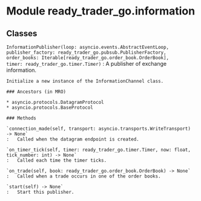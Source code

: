 Module ready_trader_go.information
==================================

Classes
-------

`InformationPublisher(loop: asyncio.events.AbstractEventLoop, publisher_factory: ready_trader_go.pubsub.PublisherFactory, order_books: Iterable[ready_trader_go.order_book.OrderBook], timer: ready_trader_go.timer.Timer)`
:   A publisher of exchange information.
    
    Initialize a new instance of the InformationChannel class.

    ### Ancestors (in MRO)

    * asyncio.protocols.DatagramProtocol
    * asyncio.protocols.BaseProtocol

    ### Methods

    `connection_made(self, transport: asyncio.transports.WriteTransport) ‑> None`
    :   Called when the datagram endpoint is created.

    `on_timer_tick(self, timer: ready_trader_go.timer.Timer, now: float, tick_number: int) ‑> None`
    :   Called each time the timer ticks.

    `on_trade(self, book: ready_trader_go.order_book.OrderBook) ‑> None`
    :   Called when a trade occurs in one of the order books.

    `start(self) ‑> None`
    :   Start this publisher.